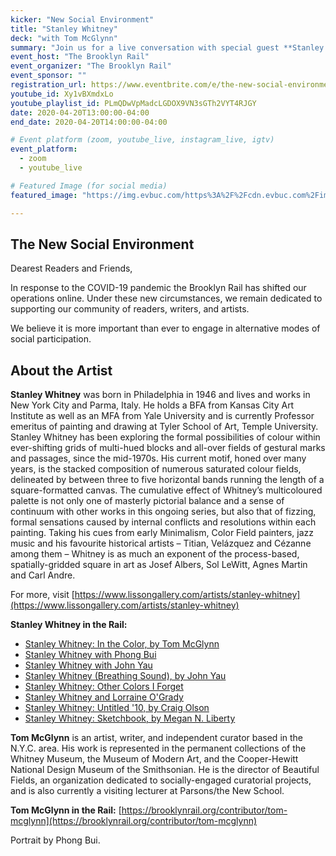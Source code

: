 ```yaml
---
kicker: "New Social Environment"
title: "Stanley Whitney"
deck: "with Tom McGlynn"
summary: "Join us for a live conversation with special guest **Stanley Whitney** and host **Tom McGlynn**, Arts Editor at the Brooklyn Rail to discuss creative life in the context of our new social reality, followed by a poetry reading."
event_host: "The Brooklyn Rail"
event_organizer: "The Brooklyn Rail"
event_sponsor: ""
registration_url: https://www.eventbrite.com/e/the-new-social-environment-25-stanley-whitney-tickets-102899067882
youtube_id: Xy1vBXmdxLo
youtube_playlist_id: PLmQDwVpMadcLGDOX9VN3sGTh2VYT4RJGY
date: 2020-04-20T13:00:00-04:00
end_date: 2020-04-20T14:00:00-04:00

# Event platform (zoom, youtube_live, instagram_live, igtv)
event_platform:
  - zoom
  - youtube_live

# Featured Image (for social media)
featured_image: "https://img.evbuc.com/https%3A%2F%2Fcdn.evbuc.com%2Fimages%2F98984214%2F250527606728%2F1%2Foriginal.20200418-160308?h=2000&w=720&auto=format%2Ccompress&q=75&sharp=10&s=e188608adb849ae80e71b26f74a8d29f"

---
```


## The New Social Environment
Dearest Readers and Friends,

In response to the COVID-19 pandemic the Brooklyn Rail has shifted our operations online. Under these new circumstances, we remain dedicated to supporting our community of readers, writers, and artists.

We believe it is more important than ever to engage in alternative modes of social participation.

## About the Artist
**Stanley Whitney** was born in Philadelphia in 1946 and lives and works in New York City and Parma, Italy. He holds a BFA from Kansas City Art Institute as well as an MFA from Yale University and is currently Professor emeritus of painting and drawing at Tyler School of Art, Temple University. Stanley Whitney has been exploring the formal possibilities of colour within ever-shifting grids of multi-hued blocks and all-over fields of gestural marks and passages, since the mid-1970s. His current motif, honed over many years, is the stacked composition of numerous saturated colour fields, delineated by between three to five horizontal bands running the length of a square-formatted canvas. The cumulative effect of Whitney’s multicoloured palette is not only one of masterly pictorial balance and a sense of continuum with other works in this ongoing series, but also that of fizzing, formal sensations caused by internal conflicts and resolutions within each painting. Taking his cues from early Minimalism, Color Field painters, jazz music and his favourite historical artists – Titian, Velázquez and Cézanne among them – Whitney is as much an exponent of the process-based, spatially-gridded square in art as Josef Albers, Sol LeWitt, Agnes Martin and Carl Andre.

For more, visit  [https://www.lissongallery.com/artists/stanley-whitney](https://www.lissongallery.com/artists/stanley-whitney)

**Stanley Whitney in the Rail:**

-   [Stanley Whitney: In the Color, by Tom McGlynn](https://brooklynrail.org/2018/12/artseen/Stanley-WhitneyL-In-the-Color)
-   [Stanley Whitney with Phong Bui](https://brooklynrail.org/2018/02/in-memoriam/Stanley-Whitney-Jack-Whitten)
-   [Stanley Whitney with John Yau](https://brooklynrail.org/2008/10/art/show-and-tell-contemporary-practice-in-artists-books)
-   [Stanley Whitney (Breathing Sound), by John Yau](https://brooklynrail.org/2006/11/artseen/stanley-whitney)
-   [Stanley Whitney: Other Colors I Forget](https://brooklynrail.org/2013/06/artseen/stanley-whitney-other-colors-i-forget)
-   [Stanley Whitney and Lorraine O'Grady](https://brooklynrail.org/2015/09/artseen/stanley-whitney-and-lorraine-ogrady)
-   [Stanley Whitney: Untitled '10, by Craig Olson](https://brooklynrail.org/2010/02/artseen/stanley-whitney-untitled-10)
-   [Stanley Whitney: Sketchbook, by Megan N. Liberty](https://brooklynrail.org/2017/11/art_books/STANLEY-WHITNEY-Drawings)

**Tom McGlynn**  is an artist, writer, and independent curator based in the N.Y.C. area. His work is represented in the permanent collections of the Whitney Museum, the Museum of Modern Art, and the Cooper-Hewitt National Design Museum of the Smithsonian. He is the director of Beautiful Fields, an organization dedicated to socially-engaged curatorial projects, and is also currently a visiting lecturer at Parsons/the New School.

**Tom McGlynn in the Rail:** [https://brooklynrail.org/contributor/tom-mcglynn](https://brooklynrail.org/contributor/tom-mcglynn)

Portrait by Phong Bui.
